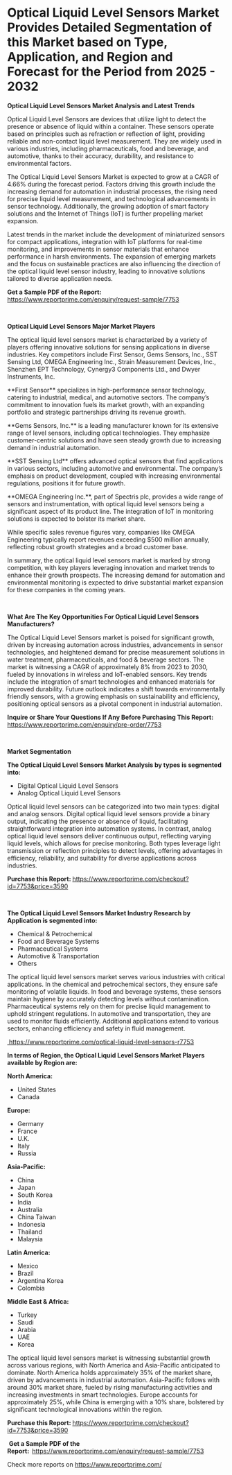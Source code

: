 <p><h1>Optical Liquid Level Sensors Market Provides Detailed Segmentation of this Market based on Type, Application, and Region and Forecast for the Period from 2025 - 2032</h1></p><p><strong>Optical Liquid Level Sensors Market Analysis and Latest Trends</strong></p>
<p><p>Optical Liquid Level Sensors are devices that utilize light to detect the presence or absence of liquid within a container. These sensors operate based on principles such as refraction or reflection of light, providing reliable and non-contact liquid level measurement. They are widely used in various industries, including pharmaceuticals, food and beverage, and automotive, thanks to their accuracy, durability, and resistance to environmental factors.</p><p>The Optical Liquid Level Sensors Market is expected to grow at a CAGR of 4.66% during the forecast period. Factors driving this growth include the increasing demand for automation in industrial processes, the rising need for precise liquid level measurement, and technological advancements in sensor technology. Additionally, the growing adoption of smart factory solutions and the Internet of Things (IoT) is further propelling market expansion.</p><p>Latest trends in the market include the development of miniaturized sensors for compact applications, integration with IoT platforms for real-time monitoring, and improvements in sensor materials that enhance performance in harsh environments. The expansion of emerging markets and the focus on sustainable practices are also influencing the direction of the optical liquid level sensor industry, leading to innovative solutions tailored to diverse application needs.</p></p>
<p><strong>Get a Sample PDF of the Report:&nbsp;</strong> <a href="https://www.reportprime.com/enquiry/request-sample/7753?utm_campaign=2524&utm_medium=2&utm_source=Github&utm_content=ia&utm_term=19032025&utm_id=optical-liquid-level-sensors">https://www.reportprime.com/enquiry/request-sample/7753</a></p>
<p>&nbsp;</p>
<p><strong>Optical Liquid Level Sensors Major Market Players</strong></p>
<p><p>The optical liquid level sensors market is characterized by a variety of players offering innovative solutions for sensing applications in diverse industries. Key competitors include First Sensor, Gems Sensors, Inc., SST Sensing Ltd, OMEGA Engineering Inc., Strain Measurement Devices, Inc., Shenzhen EPT Technology, Cynergy3 Components Ltd., and Dwyer Instruments, Inc.</p><p>**First Sensor** specializes in high-performance sensor technology, catering to industrial, medical, and automotive sectors. The company’s commitment to innovation fuels its market growth, with an expanding portfolio and strategic partnerships driving its revenue growth. </p><p>**Gems Sensors, Inc.** is a leading manufacturer known for its extensive range of level sensors, including optical technologies. They emphasize customer-centric solutions and have seen steady growth due to increasing demand in industrial automation.</p><p>**SST Sensing Ltd** offers advanced optical sensors that find applications in various sectors, including automotive and environmental. The company’s emphasis on product development, coupled with increasing environmental regulations, positions it for future growth.</p><p>**OMEGA Engineering Inc.**, part of Spectris plc, provides a wide range of sensors and instrumentation, with optical liquid level sensors being a significant aspect of its product line. The integration of IoT in monitoring solutions is expected to bolster its market share.</p><p>While specific sales revenue figures vary, companies like OMEGA Engineering typically report revenues exceeding $500 million annually, reflecting robust growth strategies and a broad customer base.</p><p>In summary, the optical liquid level sensors market is marked by strong competition, with key players leveraging innovation and market trends to enhance their growth prospects. The increasing demand for automation and environmental monitoring is expected to drive substantial market expansion for these companies in the coming years.</p></p>
<p>&nbsp;</p>
<p><strong>What Are The Key Opportunities For Optical Liquid Level Sensors Manufacturers?</strong></p>
<p><p>The Optical Liquid Level Sensors market is poised for significant growth, driven by increasing automation across industries, advancements in sensor technologies, and heightened demand for precise measurement solutions in water treatment, pharmaceuticals, and food & beverage sectors. The market is witnessing a CAGR of approximately 8% from 2023 to 2030, fueled by innovations in wireless and IoT-enabled sensors. Key trends include the integration of smart technologies and enhanced materials for improved durability. Future outlook indicates a shift towards environmentally friendly sensors, with a growing emphasis on sustainability and efficiency, positioning optical sensors as a pivotal component in industrial automation.</p></p>
<p><strong>Inquire or Share Your Questions If Any Before Purchasing This Report:</strong> <a href="https://www.reportprime.com/enquiry/pre-order/7753?utm_campaign=2524&utm_medium=2&utm_source=Github&utm_content=ia&utm_term=19032025&utm_id=optical-liquid-level-sensors">https://www.reportprime.com/enquiry/pre-order/7753</a></p>
<p>&nbsp;</p>
<p><strong>Market Segmentation</strong></p>
<p><strong>The Optical Liquid Level Sensors Market Analysis by types is segmented into:</strong></p>
<p><ul><li>Digital Optical Liquid Level Sensors</li><li>Analog Optical Liquid Level Sensors</li></ul></p>
<p><p>Optical liquid level sensors can be categorized into two main types: digital and analog sensors. Digital optical liquid level sensors provide a binary output, indicating the presence or absence of liquid, facilitating straightforward integration into automation systems. In contrast, analog optical liquid level sensors deliver continuous output, reflecting varying liquid levels, which allows for precise monitoring. Both types leverage light transmission or reflection principles to detect levels, offering advantages in efficiency, reliability, and suitability for diverse applications across industries.</p></p>
<p><strong>Purchase this Report:&nbsp;</strong><a href="https://www.reportprime.com/checkout?id=7753&price=3590&utm_campaign=2524&utm_medium=2&utm_source=Github&utm_content=ia&utm_term=19032025&utm_id=optical-liquid-level-sensors">https://www.reportprime.com/checkout?id=7753&price=3590</a></p>
<p>&nbsp;</p>
<p><strong>The Optical Liquid Level Sensors Market Industry Research by Application is segmented into:</strong></p>
<p><ul><li>Chemical & Petrochemical</li><li>Food and Beverage Systems</li><li>Pharmaceutical Systems</li><li>Automotive & Transportation</li><li>Others</li></ul></p>
<p><p>The optical liquid level sensors market serves various industries with critical applications. In the chemical and petrochemical sectors, they ensure safe monitoring of volatile liquids. In food and beverage systems, these sensors maintain hygiene by accurately detecting levels without contamination. Pharmaceutical systems rely on them for precise liquid management to uphold stringent regulations. In automotive and transportation, they are used to monitor fluids efficiently. Additional applications extend to various sectors, enhancing efficiency and safety in fluid management.</p></p>
<p><a href="https://www.reportprime.com/optical-liquid-level-sensors-r7753?utm_campaign=2524&utm_medium=2&utm_source=Github&utm_content=ia&utm_term=19032025&utm_id=optical-liquid-level-sensors">&nbsp;https://www.reportprime.com/optical-liquid-level-sensors-r7753</a></p>
<p><strong>In terms of Region, the Optical Liquid Level Sensors Market Players available by Region are:</strong></p>
<p>
    <p> <strong> North America: </strong>
        <ul>
            <li>United States</li>
            <li>Canada</li>
        </ul>
        </p> 
    <p> <strong> Europe: </strong>
        <ul>
            <li>Germany</li>
            <li>France</li>
            <li>U.K.</li>
            <li>Italy</li>
            <li>Russia</li>
        </ul>
        </p> 
    <p> <strong> Asia-Pacific: </strong>
        <ul>
            <li>China</li>
            <li>Japan</li>
            <li>South Korea</li>
            <li>India</li>
            <li>Australia</li>
            <li>China Taiwan</li>
            <li>Indonesia</li>
            <li>Thailand</li>
            <li>Malaysia</li>
        </ul>
        </p> 
    <p> <strong> Latin America: </strong>
        <ul>
            <li>Mexico</li>
            <li>Brazil</li>
            <li>Argentina Korea</li>
            <li>Colombia</li>
        </ul>
        </p> 
    <p> <strong> Middle East & Africa: </strong>
        <ul>
            <li>Turkey</li>
            <li>Saudi</li>
            <li>Arabia</li>
            <li>UAE</li>
            <li>Korea</li>
        </ul>
    </p>
    </p>
<p><p>The optical liquid level sensors market is witnessing substantial growth across various regions, with North America and Asia-Pacific anticipated to dominate. North America holds approximately 35% of the market share, driven by advancements in industrial automation. Asia-Pacific follows with around 30% market share, fueled by rising manufacturing activities and increasing investments in smart technologies. Europe accounts for approximately 25%, while China is emerging with a 10% share, bolstered by significant technological innovations within the region.</p></p>
<p><strong>Purchase this Report: </strong><a href="https://www.reportprime.com/checkout?id=7753&price=3590&utm_campaign=2524&utm_medium=2&utm_source=Github&utm_content=ia&utm_term=19032025&utm_id=optical-liquid-level-sensors">https://www.reportprime.com/checkout?id=7753&price=3590</a></p>
<p>&nbsp;<strong>Get a Sample PDF of the Report:&nbsp;&nbsp;</strong><a href="https://www.reportprime.com/enquiry/request-sample/7753?utm_campaign=2524&utm_medium=2&utm_source=Github&utm_content=ia&utm_term=19032025&utm_id=optical-liquid-level-sensors">https://www.reportprime.com/enquiry/request-sample/7753</a></p>
<p><strong></strong></p>
<p>Check more reports on <a href="https://www.reportprime.com/?utm_campaign=2524&utm_medium=2&utm_source=Github&utm_content=ia&utm_term=19032025&utm_id=optical-liquid-level-sensors">https://www.reportprime.com/</a></p>